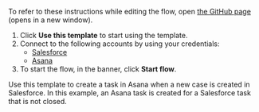 To refer to these instructions while editing the flow, open [the GitHub page](https://github.com/ot4i/app-connect-templates/tree/main/resources/markdown/Create%20a%20task%20in%20Asana%20when%20a%20new%20case%20is%20created%20in%20Salesforce_instructions.md) (opens in a new window).

1. Click **Use this template** to start using the template.
2. Connect to the following accounts by using your credentials:
   - [Salesforce](https://ibm.biz/ach2salesforce)
   - [Asana](https://ibm.biz/acasana)
3. To start the flow, in the banner, click **Start flow**.


Use this template to create a task in Asana when a new case is created in Salesforce. In this example, an Asana task is created for a Salesforce task that is not closed.






